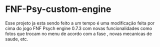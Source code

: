 # FNF-Psy-custom-engine
Esse projeto ja esta sendo feito a um tempo
é uma modificação feita por cima do jogo FNF Psych engine 0.7.3
com novas funcionalidades como fotos que trocam no menu de acordo com a fase , novas mecanicas de saude, etc.
